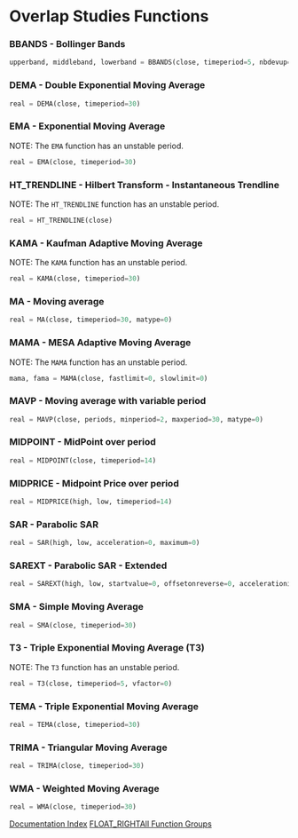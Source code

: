 # Overlap Studies Functions
### BBANDS - Bollinger Bands
```python
upperband, middleband, lowerband = BBANDS(close, timeperiod=5, nbdevup=2, nbdevdn=2, matype=0)
```

### DEMA - Double Exponential Moving Average
```python
real = DEMA(close, timeperiod=30)
```

### EMA - Exponential Moving Average
NOTE: The ``EMA`` function has an unstable period.  
```python
real = EMA(close, timeperiod=30)
```

### HT_TRENDLINE - Hilbert Transform - Instantaneous Trendline
NOTE: The ``HT_TRENDLINE`` function has an unstable period.  
```python
real = HT_TRENDLINE(close)
```

### KAMA - Kaufman Adaptive Moving Average
NOTE: The ``KAMA`` function has an unstable period.  
```python
real = KAMA(close, timeperiod=30)
```

### MA - Moving average
```python
real = MA(close, timeperiod=30, matype=0)
```

### MAMA - MESA Adaptive Moving Average
NOTE: The ``MAMA`` function has an unstable period.  
```python
mama, fama = MAMA(close, fastlimit=0, slowlimit=0)
```

### MAVP - Moving average with variable period
```python
real = MAVP(close, periods, minperiod=2, maxperiod=30, matype=0)
```

### MIDPOINT - MidPoint over period
```python
real = MIDPOINT(close, timeperiod=14)
```

### MIDPRICE - Midpoint Price over period
```python
real = MIDPRICE(high, low, timeperiod=14)
```

### SAR - Parabolic SAR
```python
real = SAR(high, low, acceleration=0, maximum=0)
```

### SAREXT - Parabolic SAR - Extended
```python
real = SAREXT(high, low, startvalue=0, offsetonreverse=0, accelerationinitlong=0, accelerationlong=0, accelerationmaxlong=0, accelerationinitshort=0, accelerationshort=0, accelerationmaxshort=0)
```

### SMA - Simple Moving Average
```python
real = SMA(close, timeperiod=30)
```

### T3 - Triple Exponential Moving Average (T3)
NOTE: The ``T3`` function has an unstable period.  
```python
real = T3(close, timeperiod=5, vfactor=0)
```

### TEMA - Triple Exponential Moving Average
```python
real = TEMA(close, timeperiod=30)
```

### TRIMA - Triangular Moving Average
```python
real = TRIMA(close, timeperiod=30)
```

### WMA - Weighted Moving Average
```python
real = WMA(close, timeperiod=30)
```


[Documentation Index](../doc_index.html)
[FLOAT_RIGHTAll Function Groups](../funcs.html)
